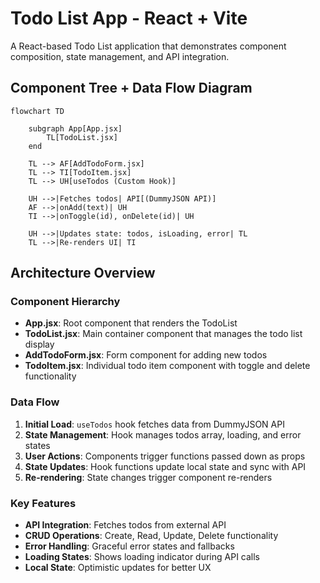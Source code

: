 # Todo List App - React + Vite

A React-based Todo List application that demonstrates component composition, state management, and API integration.

## Component Tree + Data Flow Diagram

```mermaid
flowchart TD

    subgraph App[App.jsx]
        TL[TodoList.jsx]
    end

    TL --> AF[AddTodoForm.jsx]
    TL --> TI[TodoItem.jsx]
    TL --> UH[useTodos (Custom Hook)]

    UH -->|Fetches todos| API[(DummyJSON API)]
    AF -->|onAdd(text)| UH
    TI -->|onToggle(id), onDelete(id)| UH

    UH -->|Updates state: todos, isLoading, error| TL
    TL -->|Re-renders UI| TI
```

## Architecture Overview

### Component Hierarchy
- **App.jsx**: Root component that renders the TodoList
- **TodoList.jsx**: Main container component that manages the todo list display
- **AddTodoForm.jsx**: Form component for adding new todos
- **TodoItem.jsx**: Individual todo item component with toggle and delete functionality

### Data Flow
1. **Initial Load**: `useTodos` hook fetches data from DummyJSON API
2. **State Management**: Hook manages todos array, loading, and error states
3. **User Actions**: Components trigger functions passed down as props
4. **State Updates**: Hook functions update local state and sync with API
5. **Re-rendering**: State changes trigger component re-renders

### Key Features
- **API Integration**: Fetches todos from external API
- **CRUD Operations**: Create, Read, Update, Delete functionality
- **Error Handling**: Graceful error states and fallbacks
- **Loading States**: Shows loading indicator during API calls
- **Local State**: Optimistic updates for better UX
